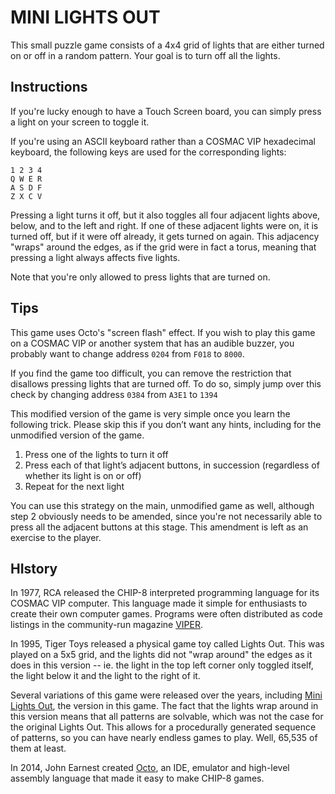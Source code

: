 # MINI LIGHTS OUT

This small puzzle game consists of a 4x4 grid of lights that are either turned on or off in a random pattern.  Your goal is to turn off all the lights.

## Instructions

If you're lucky enough to have a Touch Screen board, you can simply press a light on your screen to toggle it.

If you're using an ASCII keyboard rather than a COSMAC VIP hexadecimal keyboard, the following keys are used for the corresponding lights:

```
1 2 3 4
Q W E R
A S D F
Z X C V
```

Pressing a light turns it off, but it also toggles all four adjacent lights above, below, and to the left and right.  If one of these adjacent lights were on, it is turned off, but if it were off already, it gets turned on again.  This adjacency "wraps" around the edges, as if the grid were in fact a torus, meaning that pressing a light always affects five lights.

Note that you're only allowed to press lights that are turned on.

## Tips

This game uses Octo's "screen flash" effect. If you wish to play this game on a COSMAC VIP or another system that has an audible buzzer, you probably want to change address `0204` from `F018` to `8000`.

If you find the game too difficult, you can remove the restriction that disallows pressing lights that are turned off.  To do so, simply jump over this check by changing address `0384` from `A3E1` to `1394`

This modified version of the game is very simple once you learn the following trick.  Please skip this if you don’t want any hints, including for the unmodified version of the game.

1. Press one of the lights to turn it off
2. Press each of that light’s adjacent buttons, in succession (regardless of whether its light is on or off)
3. Repeat for the next light

You can use this strategy on the main, unmodified game as well, although step 2 obviously needs to be amended, since you're not necessarily able to press all the adjacent buttons at this stage.  This amendment is left as an exercise to the player.

## HIstory

In 1977, RCA released the CHIP-8 interpreted programming language for its COSMAC VIP computer. This language made it simple for enthusiasts to create their own computer games. Programs were often distributed as code listings in the community-run magazine [VIPER](http://mattmik.com/retro.html).

In 1995, Tiger Toys released a physical game toy called Lights Out.  This was played on a 5x5 grid, and the lights did not "wrap around" the edges as it does in this version -- ie. the light in the top left corner only toggled itself, the light below it and the light to the right of it.

Several variations of this game were released over the years, including [Mini Lights Out](https://www.jaapsch.net/puzzles/lights.htm#descmini), the version in this game.  The fact that the lights wrap around in this version means that all patterns are solvable, which was not the case for the original Lights Out.  This allows for a procedurally generated sequence of patterns, so you can have nearly endless games to play.  Well, 65,535 of them at least.

In 2014, John Earnest created [Octo](http://johnearnest.github.io/Octo/), an IDE, emulator and high-level assembly language that made it easy to make CHIP-8 games.
